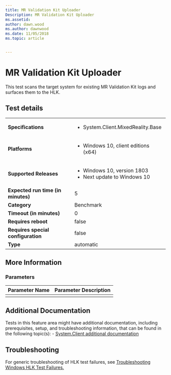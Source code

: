 ```yaml
---
title: MR Validation Kit Uploader
Description: MR Validation Kit Uploader
ms.assetid: 
author: dawn.wood
ms.author: dawnwood
ms.date: 11/05/2018
ms.topic: article


---
```


# MR Validation Kit Uploader

This test scans the target system for existing MR Validation Kit logs and surfaces them to the HLK.

## Test details

|||
|---|---|
| **Specifications**  | <ul><li>System.Client.MixedReality.Base</li></ul> |  
| **Platforms**   | <ul><li>Windows 10, client editions (x64)</li></ul> |
| **Supported Releases** | <ul><li>Windows 10, version 1803</li><li>Next update to Windows 10</li></ul> |
|**Expected run time (in minutes)**| 5 |
|**Category**| Benchmark |
|**Timeout (in minutes)**| 0 |
|**Requires reboot**| false |
|**Requires special configuration**| false |
|**Type**| automatic |

## More Information
### Parameters

| Parameter Name | Parameter Description |
|----------------|-----------------------|
|                |                       |

## Additional Documentation
Tests in this feature area might have additional documentation, including prerequisites, setup, and troubleshooting information, that can be found in the following topic(s): - [System.Client additional documentation](system-client-additional-documentation.md)



## Troubleshooting
For generic troubleshooting of HLK test failures, see [Troubleshooting Windows HLK Test Failures.](../user/troubleshooting-windows-hlk-test-failures.md)